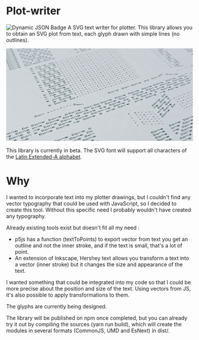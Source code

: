 # Plot-writer

![Dynamic JSON Badge](https://img.shields.io/badge/dynamic/json?url=https%3A%2F%2Fraw.githubusercontent.com%2Fnclslbrn%2Fplot-writer%2Fmain%2Fpackage.json&query=version&prefix=ver.&style=flat-square&logo=npm&logoSize=200&label=plot-writer&labelColor=red&color=slategray&link=https%3A%2F%2Fwww.npmjs.com%2Fpackage%2F%40nclslbrn%2Fplot-writer)
 A SVG text writer for plotter.
This library allows you to obtain an SVG plot from text, each glyph drawn with simple lines (no outlines).

![a plot made with PlotWriter](https://raw.githubusercontent.com/nclslbrn/plot-writer/main/plotwriter.jpg)

This library is currently in beta.
The SVG font will support all characters of the [Latin Extended-A alphabet](https://en.wikipedia.org/wiki/Latin_Extended-A).

# Why 
I wanted to incorporate text into my plotter drawings, but I couldn't find any vector typography that could be used with JavaScript, so I decided to create this tool. Without this specific need I probably wouldn't have created any typography.

Already existing tools exist but doesn't fit all my need :
- p5js has a function (textToPoints) to export vector from text you get an outline and not the inner stroke, and if the text is small, that's a lot of point.
- An extension of Inkscape, Hershey text allows you transform a text into a vector (inner stroke) but it changes the size and appearance of the text.

I wanted something that could be integrated into my code so that I could be more precise about the position and size of the text. Using vectors from JS, it's also possible to apply transformations to them.


The glyphs are currently being designed.

The library will be published on npm once completed, but you can already try it out by compiling the sources (yarn run build), which will create the modules in several formats (CommonJS, UMD and EsNext) in dist/.
